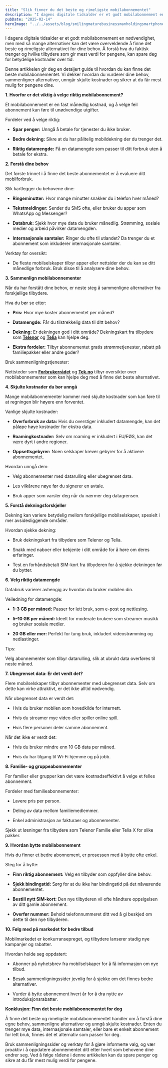 ```yaml
---
title: "Slik finner du det beste og rimeligste mobilabonnementet"
description: "I dagens digitale tidsalder er et godt mobilabonnement en nødvendighet, men med så mange alternativer kan det være overveldende å finne det beste og rimeligste alternativet for dine behov. Å forstå hva du faktisk trenger og hvilke tilbydere som gir mest verdi for pengene, kan spare deg for betydelige kostnader over tid. Denne artikkelen gir &#8230; Read more"
pubDate: "2025-02-14"
heroImage: "../../assets/blog/smilingmaturebusinessmanholdingsmartphonesittingin.jpg"
---
```


I dagens digitale tidsalder er et godt mobilabonnement en nødvendighet, men med så mange alternativer kan det være overveldende å finne det beste og rimeligste alternativet for dine behov. Å forstå hva du faktisk trenger og hvilke tilbydere som gir mest verdi for pengene, kan spare deg for betydelige kostnader over tid.

Denne artikkelen gir deg en detaljert guide til hvordan du kan finne det beste mobilabonnementet. Vi dekker hvordan du vurderer dine behov, sammenligner alternativer, unngår skjulte kostnader og sikrer at du får mest mulig for pengene dine.

**1. Hvorfor er det viktig å velge riktig mobilabonnement?**

Et mobilabonnement er en fast månedlig kostnad, og å velge feil abonnement kan føre til unødvendige utgifter.

Fordeler ved å velge riktig:

- **Spar penger:** Unngå å betale for tjenester du ikke bruker.

- **Bedre dekning:** Sikre at du har pålitelig mobildekning der du trenger det.

- **Riktig datamengde:** Få en datamengde som passer til ditt forbruk uten å betale for ekstra.

**2. Forstå dine behov**

Det første trinnet i å finne det beste abonnementet er å evaluere ditt mobilforbruk.

Slik kartlegger du behovene dine:

- **Ringeminutter:** Hvor mange minutter snakker du i telefon hver måned?

- **Tekstmeldinger:** Sender du SMS ofte, eller bruker du apper som WhatsApp og Messenger?

- **Databruk:** Sjekk hvor mye data du bruker månedlig. Strømming, sosiale medier og arbeid påvirker datamengden.

- **Internasjonale samtaler:** Ringer du ofte til utlandet? Da trenger du et abonnement som inkluderer internasjonale samtaler.

Verktøy for oversikt:

- De fleste mobilselskaper tilbyr apper eller nettsider der du kan se ditt månedlige forbruk. Bruk disse til å analysere dine behov.

**3. Sammenlign mobilabonnementer**

Når du har forstått dine behov, er neste steg å sammenligne alternativer fra forskjellige tilbydere.

Hva du bør se etter:

- **Pris:** Hvor mye koster abonnementet per måned?

- **Datamengde:** Får du tilstrekkelig data til ditt behov?

- **Dekning:** Er dekningen god i ditt område? Dekningskart fra tilbydere som **[Telenor](https://www.telenor.no)** og **[Telia](https://www.telia.no)** kan hjelpe deg.

- **Ekstra fordeler:** Tilbyr abonnementet gratis strømmetjenester, rabatt på familiepakker eller andre goder?

Bruk sammenligningstjenester:

Nettsteder som **[Forbrukerrådet](https://www.forbrukerradet.no)** og **[Tek.no](https://www.tek.no)** tilbyr oversikter over mobilabonnementer som kan hjelpe deg med å finne det beste alternativet.

**4. Skjulte kostnader du bør unngå**

Mange mobilabonnementer kommer med skjulte kostnader som kan føre til at regningen blir høyere enn forventet.

Vanlige skjulte kostnader:

- **Overforbruk av data:** Hvis du overstiger inkludert datamengde, kan det påløpe høye kostnader for ekstra data.

- **Roamingkostnader:** Selv om roaming er inkludert i EU/EØS, kan det være dyrt i andre regioner.

- **Oppsettsgebyrer:** Noen selskaper krever gebyrer for å aktivere abonnementet.

Hvordan unngå dem:

- Velg abonnementer med datarulling eller ubegrenset data.

- Les vilkårene nøye før du signerer en avtale.

- Bruk apper som varsler deg når du nærmer deg datagrensen.

**5. Forstå dekningsforskjeller**

Dekning kan variere betydelig mellom forskjellige mobilselskaper, spesielt i mer avsidesliggende områder.

Hvordan sjekke dekning:

- Bruk dekningskart fra tilbydere som Telenor og Telia.

- Snakk med naboer eller bekjente i ditt område for å høre om deres erfaringer.

- Test en forhåndsbetalt SIM-kort fra tilbyderen for å sjekke dekningen før du bytter.

**6. Velg riktig datamengde**

Databruk varierer avhengig av hvordan du bruker mobilen din.

Veiledning for datamengde:

- **1–3 GB per måned:** Passer for lett bruk, som e-post og nettlesing.

- **5–10 GB per måned:** Ideelt for moderate brukere som streamer musikk og bruker sosiale medier.

- **20 GB eller mer:** Perfekt for tung bruk, inkludert videostrømming og nedlastinger.

Tips:

Velg abonnementer som tilbyr datarulling, slik at ubrukt data overføres til neste måned.

**7. Ubegrenset data: Er det verdt det?**

Flere mobilselskaper tilbyr abonnementer med ubegrenset data. Selv om dette kan virke attraktivt, er det ikke alltid nødvendig.

Når ubegrenset data er verdt det:

- Hvis du bruker mobilen som hovedkilde for internett.

- Hvis du streamer mye video eller spiller online spill.

- Hvis flere personer deler samme abonnement.

Når det ikke er verdt det:

- Hvis du bruker mindre enn 10 GB data per måned.

- Hvis du har tilgang til Wi-Fi hjemme og på jobb.

**8. Familie- og gruppeabonnementer**

For familier eller grupper kan det være kostnadseffektivt å velge et felles abonnement.

Fordeler med familieabonnementer:

- Lavere pris per person.

- Deling av data mellom familiemedlemmer.

- Enkel administrasjon av fakturaer og abonnementer.

Sjekk ut løsninger fra tilbydere som Telenor Familie eller Telia X for slike pakker.

**9. Hvordan bytte mobilabonnement**

Hvis du finner et bedre abonnement, er prosessen med å bytte ofte enkel.

Steg for å bytte:

- **Finn riktig abonnement:** Velg en tilbyder som oppfyller dine behov.

- **Sjekk bindingstid:** Sørg for at du ikke har bindingstid på det nåværende abonnementet.

- **Bestill nytt SIM-kort:** Den nye tilbyderen vil ofte håndtere oppsigelsen av ditt gamle abonnement.

- **Overfør nummer:** Behold telefonnummeret ditt ved å gi beskjed om dette til den nye tilbyderen.

**10. Følg med på markedet for bedre tilbud**

Mobilmarkedet er konkurransepreget, og tilbydere lanserer stadig nye kampanjer og rabatter.

Hvordan holde seg oppdatert:

- Abonner på nyhetsbrev fra mobilselskaper for å få informasjon om nye tilbud.

- Besøk sammenligningssider jevnlig for å sjekke om det finnes bedre alternativer.

- Vurder å bytte abonnement hvert år for å dra nytte av introduksjonsrabatter.

**Konklusjon: Finn det beste mobilabonnementet for deg**

Å finne det beste og rimeligste mobilabonnementet handler om å forstå dine egne behov, sammenligne alternativer og unngå skjulte kostnader. Enten du trenger mye data, internasjonale samtaler, eller bare et enkelt abonnement for lett bruk, finnes det et alternativ som passer for deg.

Bruk sammenligningssider og verktøy for å gjøre informerte valg, og vær proaktiv i å oppdatere abonnementet ditt etter hvert som behovene dine endrer seg. Ved å følge rådene i denne artikkelen kan du spare penger og sikre at du får mest mulig verdi for pengene.